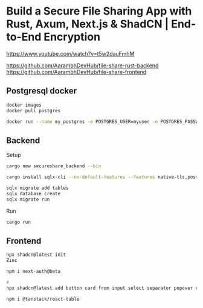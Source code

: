 # Build a Secure File Sharing App with Rust, Axum, Next.js & ShadCN | End-to-End Encryption

https://www.youtube.com/watch?v=t5w2dauFmhM

https://github.com/AarambhDevHub/file-share-rust-backend
https://github.com/AarambhDevHub/file-share-frontend

## Postgresql docker

```sh
docker images
docker pull postgres

docker run --name my_postgres -e POSTGRES_USER=myuser -e POSTGRES_PASSWORD=mypassword -e POSTGRES_DB=file_share -p 5432:5432 -d postgres


```

## Backend

Setup

```sh
cargo new secureshare_backend --bin

cargo install sqlx-cli --no-default-features --features native-tls,postgres

sqlx migrate add tables
sqlx database create
sqlx migrate run
```

Run

```sh
cargo run
```

## Frontend

```sh
npx shadcn@latest init
Zinc

npm i next-auth@beta

#
npx shadcn@latest add button card from input select separator popover calendar dialog table

npm i @tanstack/react-table
```
